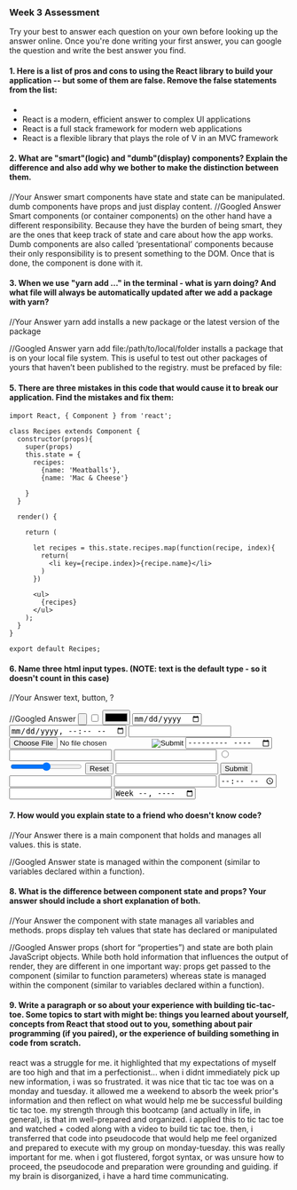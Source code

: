 ### Week 3 Assessment

Try your best to answer each question on your own before looking up the answer online. Once you're done writing your first answer, you can google the question and write the best answer you find.

#### 1. Here is a list of pros and cons to using the React library to build your application -- but some of them are false. Remove the false statements from the list:

-
- React is a modern, efficient answer to complex UI applications
- React is a full stack framework for modern web applications
- React is a flexible library that plays the role of V in an MVC framework


 #### 2. What are "smart"(logic) and "dumb"(display) components? Explain the difference and also add why we bother to make the distinction between them.


 //Your Answer
smart components have state and state can be manipulated. dumb components have props and just display content.
 //Googled Answer
Smart components (or container components) on the other hand have a different responsibility. Because they have the burden of being smart, they are the ones that keep track of state and care about how the app works. Dumb components are also called ‘presentational’ components because their only responsibility is to present something to the DOM. Once that is done, the component is done with it.

#### 3. When we use "yarn add ..." in the terminal - what is yarn doing? And what file will always be automatically updated after we add a package with yarn?


 //Your Answer
yarn add installs a new package or the latest version of the package

 //Googled Answer
yarn add file:/path/to/local/folder installs a package that is on your local file system. This is useful to test out other packages of yours that haven’t been published to the registry. must be prefaced by file:

#### 5. There are three mistakes in this code that would cause it to break our application. Find the mistakes and fix them:

    import React, { Component } from 'react';

    class Recipes extends Component {
      constructor(props){
        super(props)
        this.state = {
          recipes:
            {name: 'Meatballs'},
            {name: 'Mac & Cheese'}

        }
      }

      render() {

        return (

          let recipes = this.state.recipes.map(function(recipe, index){
            return(
              <li key={recipe.index}>{recipe.name}</li>
            )
          })

          <ul>
            {recipes}
          </ul>
        );
      }
    }

    export default Recipes;

#### 6. Name three html input types. (NOTE: text is the default type - so it doesn't count in this case)

 //Your Answer
text, button, ?

 //Googled Answer
 <input type="button">
<input type="checkbox">
<input type="color">
<input type="date">
<input type="datetime-local">
<input type="email">
<input type="file">
<input type="hidden">
<input type="image">
<input type="month">
<input type="number">
<input type="password">
<input type="radio">
<input type="range">
<input type="reset">
<input type="search">
<input type="submit">
<input type="tel">
<input type="text">
<input type="time">
<input type="url">
<input type="week">


 #### 7. How would you explain state to a friend who doesn't know code?

 //Your Answer
there is a main component that holds and manages all values. this is state.

 //Googled Answer
state is managed within the component (similar to variables declared within a function).

 #### 8. What is the difference between component state and props? Your answer should include a short explanation of both.


 //Your Answer
the component with state manages all variables and methods. props display teh values that state has declared or manipulated

 //Googled Answer
 props (short for “properties”) and state are both plain JavaScript objects. While both hold information that influences the output of render, they are different in one important way: props get passed to the component (similar to function parameters) whereas state is managed within the component (similar to variables declared within a function).

#### 9. Write a paragraph or so about your experience with building tic-tac-toe. Some topics to start with might be: things you learned about yourself, concepts from React that stood out to you, something about pair programming (if you paired), or the experience of building something in code from scratch.
react was a struggle for me. it highlighted that my expectations of myself are too high and that im a perfectionist... when i didnt immediately pick up new information, i was so frustrated. it was nice that tic tac toe was on a monday and tuesday. it allowed me a weekend to absorb the week prior's information and then reflect on what would help me be successful building tic tac toe. my strength through this bootcamp (and actually in life, in general), is that im well-prepared and organized. i applied this to tic tac toe and watched + coded along with a video to build tic tac toe. then, i transferred that code into pseudocode that would help me feel organized and prepared to execute with my group on monday-tuesday. this was really important for me. when i got flustered, forgot syntax, or was unsure how to proceed, the pseudocode and preparation were grounding and guiding. if my brain is disorganized, i have a hard time communicating.
